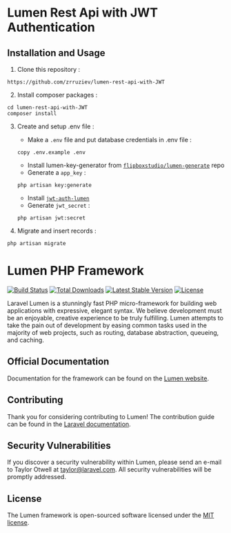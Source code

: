 # Lumen Rest Api with JWT Authentication
## Installation and Usage

1. Clone this repository :
```
https://github.com/zrruziev/lumen-rest-api-with-JWT
```

2. Install composer packages :
```
cd lumen-rest-api-with-JWT
composer install
```

3. Create and setup .env file :
   * Make a `.env` file and put database credentials in .env file :
    ```
    copy .env.example .env
    ```
    * Install lumen-key-generator from [`flipboxstudio/lumen-generate`](https://github.com/flipboxstudio/lumen-generator) repo
    * Generate a `app_key` :
    ```
    php artisan key:generate
    ```
    * Install  [`jwt-auth-lumen`](https://jwt-auth.readthedocs.io/en/develop/lumen-installation/)
    * Generate `jwt_secret` :
    ```
    php artisan jwt:secret
    ```
    
4. Migrate and insert records :
```
php artisan migrate
```



# Lumen PHP Framework

[![Build Status](https://travis-ci.org/laravel/lumen-framework.svg)](https://travis-ci.org/laravel/lumen-framework)
[![Total Downloads](https://img.shields.io/packagist/dt/laravel/framework)](https://packagist.org/packages/laravel/lumen-framework)
[![Latest Stable Version](https://img.shields.io/packagist/v/laravel/framework)](https://packagist.org/packages/laravel/lumen-framework)
[![License](https://img.shields.io/packagist/l/laravel/framework)](https://packagist.org/packages/laravel/lumen-framework)

Laravel Lumen is a stunningly fast PHP micro-framework for building web applications with expressive, elegant syntax. We believe development must be an enjoyable, creative experience to be truly fulfilling. Lumen attempts to take the pain out of development by easing common tasks used in the majority of web projects, such as routing, database abstraction, queueing, and caching.

## Official Documentation

Documentation for the framework can be found on the [Lumen website](https://lumen.laravel.com/docs).

## Contributing

Thank you for considering contributing to Lumen! The contribution guide can be found in the [Laravel documentation](https://laravel.com/docs/contributions).

## Security Vulnerabilities

If you discover a security vulnerability within Lumen, please send an e-mail to Taylor Otwell at taylor@laravel.com. All security vulnerabilities will be promptly addressed.

## License

The Lumen framework is open-sourced software licensed under the [MIT license](https://opensource.org/licenses/MIT).



